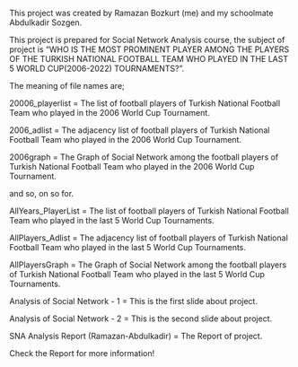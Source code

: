 This project was created by Ramazan Bozkurt (me) and my schoolmate Abdulkadir Sozgen.

This project is prepared for Social Network Analysis course, the subject of project is “WHO IS THE MOST PROMINENT PLAYER AMONG THE PLAYERS OF THE TURKISH NATIONAL FOOTBALL TEAM WHO PLAYED IN THE LAST 5 WORLD CUP(2006-2022) TOURNAMENTS?”.

The meaning of file names are;

20006_playerlist = The list of football players of Turkish National Football Team who played in the 2006 World Cup Tournament.

2006_adlist = The adjacency list of football players of Turkish National Football Team who played in the 2006 World Cup Tournament.

2006graph = The Graph of Social Network among the football players of Turkish National Football Team who played in the 2006 World Cup Tournament.

and so, on so for.

AllYears_PlayerList = The list of football players of Turkish National Football Team who played in the last 5 World Cup Tournaments.

AllPlayers_Adlist = The adjacency list of football players of Turkish National Football Team who played in the last 5 World Cup Tournaments.

AllPlayersGraph = The Graph of Social Network among the football players of Turkish National Football Team who played in the last 5 World Cup Tournaments.

Analysis of Social Network - 1 = This is the first slide about project.

Analysis of Social Network - 2 = This is the second slide about project.

SNA Analysis Report (Ramazan-Abdulkadir) = The Report of project.

Check the Report for more information!

